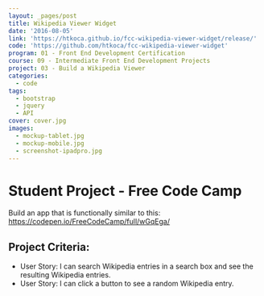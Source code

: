 ```yaml
---
layout: _pages/post
title: Wikipedia Viewer Widget
date: '2016-08-05'
link: 'https://htkoca.github.io/fcc-wikipedia-viewer-widget/release/'
code: 'https://github.com/htkoca/fcc-wikipedia-viewer-widget'
program: 01 - Front End Development Certification
course: 09 - Intermediate Front End Development Projects
project: 03 - Build a Wikipedia Viewer
categories:
  - code
tags:
  - bootstrap
  - jquery
  - API
cover: cover.jpg
images:
  - mockup-tablet.jpg
  - mockup-mobile.jpg
  - screenshot-ipadpro.jpg
---
```

# Student Project - Free Code Camp
Build an app that is functionally similar to this: https://codepen.io/FreeCodeCamp/full/wGqEga/

## Project Criteria:
* User Story: I can search Wikipedia entries in a search box and see the resulting Wikipedia entries.
* User Story: I can click a button to see a random Wikipedia entry.
